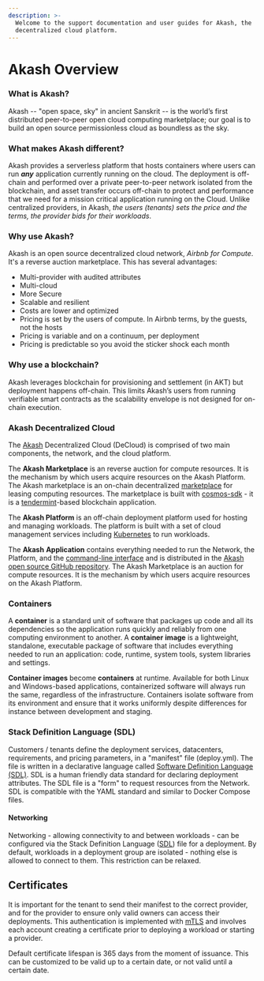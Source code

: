 ```yaml
---
description: >-
  Welcome to the support documentation and user guides for Akash, the
  decentralized cloud platform.
---
```


# Akash Overview

### What is Akash?

Akash -- "open space, sky" in ancient Sanskrit -- is the world’s first distributed peer-to-peer open cloud computing marketplace; our goal is to build an open source permissionless cloud as boundless as the sky.

### What makes Akash different?

Akash provides a serverless platform that hosts containers where users can run _**any**_ application currently running on the cloud. The deployment is off-chain and performed over a private peer-to-peer network isolated from the blockchain, and asset transfer occurs off-chain to protect and performance that we need for a mission critical application running on the Cloud. Unlike centralized providers, in Akash, _the users \(tenants\) sets the price and the terms, the provider bids for their workloads_.

### Why use Akash?

Akash is an open source decentralized cloud network, _Airbnb for Compute_. It's a reverse auction marketplace. This has several advantages:

* Multi-provider with audited attributes
* Multi-cloud
* More Secure
* Scalable and resilient
* Costs are lower and optimized
* Pricing is set by the users of compute. In Airbnb terms, by the guests, not the hosts
* Pricing is variable and on a continuum, per deployment
* Pricing is predictable so you avoid the sticker shock each month

### Why use a blockchain?

Akash leverages blockchain for provisioning and settlement \(in AKT\) but deployment happens off-chain. This limits Akash’s users from running verifiable smart contracts as the scalability envelope is not designed for on-chain execution.

### Akash Decentralized Cloud

The [Akash](https://github.com/ovrclk/akash) Decentralized Cloud \(DeCloud\) is comprised of two main components, the network, and the cloud platform.

The **Akash Marketplace** is an reverse auction for compute resources. It is the mechanism by which users acquire resources on the Akash Platform. The Akash marketplace is an on-chain decentralized [marketplace](decentralized-cloud/marketplace.md) for leasing computing resources. The marketplace is built with [cosmos-sdk](https://github.com/cosmos/cosmos-sdk) - it is a [tendermint](https://github.com/tendermint/tendermint)-based blockchain application.

The **Akash Platform** is an off-chain deployment platform used for hosting and managing workloads. The platform is built with a set of cloud management services including [Kubernetes](https://kubernetes.io) to run workloads.

The **Akash** **Application** contains everything needed to run the Network, the Platform, and the [command-line interface](reference/general-commands.md) and is distributed in the [Akash open source GitHub repository](https://github.com/ovrclk/akash). The Akash Marketplace is an auction for compute resources. It is the mechanism by which users acquire resources on the Akash Platform.

### Containers

A **container** is a standard unit of software that packages up code and all its dependencies so the application runs quickly and reliably from one computing environment to another. A **container** **image** is a lightweight, standalone, executable package of software that includes everything needed to run an application: code, runtime, system tools, system libraries and settings.

**Container images** become **containers** at runtime. Available for both Linux and Windows-based applications, containerized software will always run the same, regardless of the infrastructure. Containers isolate software from its environment and ensure that it works uniformly despite differences for instance between development and staging.

### Stack Definition Language \(SDL\)

Customers / tenants define the deployment services, datacenters, requirements, and pricing parameters, in a "manifest" file \(deploy.yml\). The file is written in a declarative language called [Software Definition Language \(SDL\)](reference/sdl.md). SDL is a human friendly data standard for declaring deployment attributes. The SDL file is a "form" to request resources from the Network. SDL is compatible with the YAML standard and similar to Docker Compose files.

#### Networking

Networking - allowing connectivity to and between workloads - can be configured via the Stack Definition Language \([SDL](reference/sdl.md)\) file for a deployment. By default, workloads in a deployment group are isolated - nothing else is allowed to connect to them. This restriction can be relaxed.

## Certificates

It is important for the tenant to send their manifest to the correct provider, and for the provider to ensure only valid owners can access their deployments. This authentication is implemented with [mTLS](decentralized-cloud/mtls.md) and involves each account creating a certificate prior to deploying a workload or starting a provider.

Default certificate lifespan is 365 days from the moment of issuance. This can be customized to be valid up to a certain date, or not valid until a certain date.


